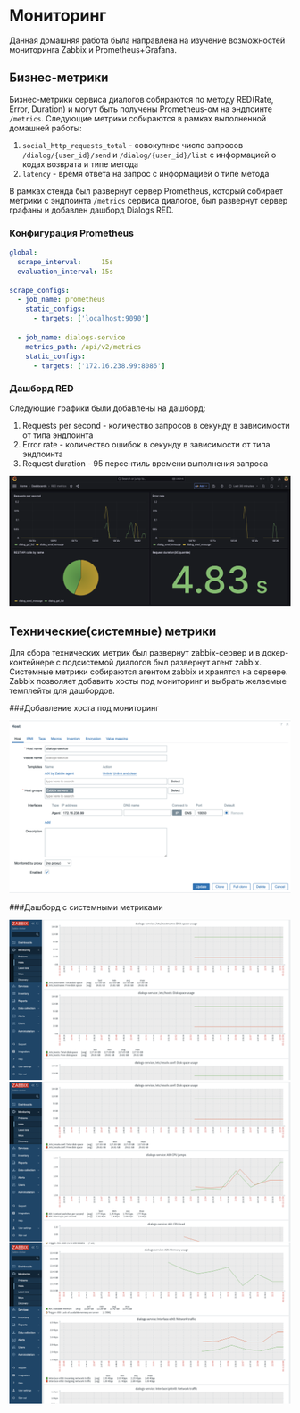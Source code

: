 # Мониторинг  
Данная домашняя работа была направлена на изучение возможностей мониторинга Zabbix и Prometheus+Grafana.

## Бизнес-метрики
Бизнес-метрики сервиса диалогов собираются по методу RED(Rate, Error, Duration) и могут быть получены Prometheus-ом на эндпоинте `/metrics`. Следующие метрики собираются в рамках выполненной домашней работы:
1. `social_http_requests_total` - совокупное число запросов `/dialog/{user_id}/send` и `/dialog/{user_id}/list` с информацией о кодах возврата и типе метода
2. `latency` - время ответа на запрос с информацией о типе метода

В рамках стенда был развернут сервер Prometheus, который собирает метрики с эндпоинта `/metrics` сервиса диалогов, был развернут сервер графаны и добавлен дашборд Dialogs RED. 

### Конфигурация Prometheus

```yaml
global:
  scrape_interval:     15s
  evaluation_interval: 15s

scrape_configs:
  - job_name: prometheus
    static_configs:
      - targets: ['localhost:9090']

  - job_name: dialogs-service
    metrics_path: /api/v2/metrics
    static_configs:
      - targets: ['172.16.238.99:8086']

```

### Дашборд RED

Следующие графики были добавлены на дашборд:
1. Requests per second - количество запросов в секунду в зависимости от типа эндпоинта
2. Error rate - количество ошибок в секунду в зависимости от типа эндпоинта
3. Request duration - 95 персентиль времени выполнения запроса

!["grafana dashboard"](images/monitoring/grafana_dashboard.png )


## Технические(системные) метрики
Для сбора технических метрик был развернут zabbix-сервер и в докер-контейнере с подсистемой диалогов был развернут агент zabbix. Системные метрики собираются агентом zabbix и хранятся на сервере. Zabbix позволяет добавить хосты под мониторинг и выбрать желаемые темплейты для дашбордов.

###Добавление хоста под мониторинг

!["zabbix host"](images/monitoring/zabbix_host.png )

###Дашборд с системными метриками

!["zabbix dashboard 1"](images/monitoring/zabbix_dashboard_1.png )
!["zabbix dashboard 2"](images/monitoring/zabbix_dashboard_2.png )
!["zabbix dashboard 3"](images/monitoring/zabbix_dashboard_3.png )
